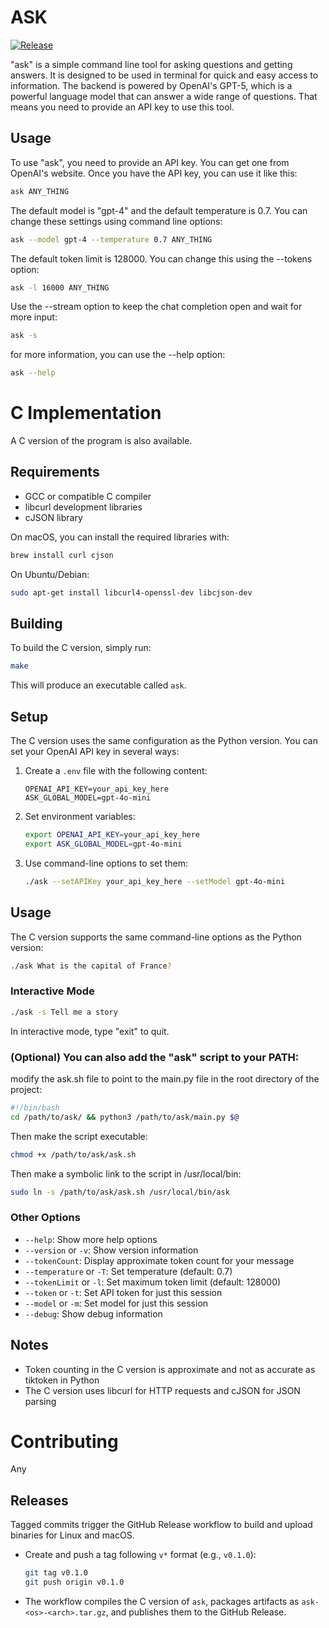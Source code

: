 # ASK

[![Release](https://github.com/StevenLi-phoenix/ask/actions/workflows/release.yml/badge.svg)](https://github.com/StevenLi-phoenix/ask/actions/workflows/release.yml)

"ask" is a simple command line tool for asking questions and getting answers.
It is designed to be used in terminal for quick and easy access to information.
The backend is powered by OpenAI's GPT-5, which is a powerful language model that can answer a wide range of questions.
That means you need to provide an API key to use this tool.

## Usage
To use "ask", you need to provide an API key. You can get one from OpenAI's website.
Once you have the API key, you can use it like this:
```bash
ask ANY_THING
```

The default model is "gpt-4" and the default temperature is 0.7. You can change these settings using command line options:
```bash
ask --model gpt-4 --temperature 0.7 ANY_THING
```

The default token limit is 128000. You can change this using the --tokens option:
```bash
ask -l 16000 ANY_THING
```

Use the --stream option to keep the chat completion open and wait for more input:
```bash
ask -s
```

for more information, you can use the --help option:
```bash
ask --help
```

# C Implementation

A C version of the program is also available.

## Requirements

- GCC or compatible C compiler
- libcurl development libraries
- cJSON library

On macOS, you can install the required libraries with:

```bash
brew install curl cjson
```

On Ubuntu/Debian:

```bash
sudo apt-get install libcurl4-openssl-dev libcjson-dev
```

## Building

To build the C version, simply run:

```bash
make
```

This will produce an executable called `ask`.

## Setup

The C version uses the same configuration as the Python version. You can set your OpenAI API key in several ways:

1. Create a `.env` file with the following content:
   ```
   OPENAI_API_KEY=your_api_key_here
   ASK_GLOBAL_MODEL=gpt-4o-mini
   ```

2. Set environment variables:
   ```bash
   export OPENAI_API_KEY=your_api_key_here
   export ASK_GLOBAL_MODEL=gpt-4o-mini
   ```

3. Use command-line options to set them:
   ```bash
   ./ask --setAPIKey your_api_key_here --setModel gpt-4o-mini
   ```

## Usage

The C version supports the same command-line options as the Python version:

```bash
./ask What is the capital of France?
```

### Interactive Mode

```bash
./ask -s Tell me a story
```

In interactive mode, type "exit" to quit.

### (Optional) You can also add the "ask" script to your PATH:
modify the ask.sh file to point to the main.py file in the root directory of the project:
```bash
#!/bin/bash
cd /path/to/ask/ && python3 /path/to/ask/main.py $@
```
Then make the script executable:
```bash
chmod +x /path/to/ask/ask.sh
```
Then make a symbolic link to the script in /usr/local/bin:
```bash
sudo ln -s /path/to/ask/ask.sh /usr/local/bin/ask
```

### Other Options

- `--help`: Show more help options
- `--version` or `-v`: Show version information
- `--tokenCount`: Display approximate token count for your message
- `--temperature` or `-T`: Set temperature (default: 0.7)
- `--tokenLimit` or `-l`: Set maximum token limit (default: 128000)
- `--token` or `-t`: Set API token for just this session
- `--model` or `-m`: Set model for just this session
- `--debug`: Show debug information

## Notes

- Token counting in the C version is approximate and not as accurate as tiktoken in Python
- The C version uses libcurl for HTTP requests and cJSON for JSON parsing

# Contributing
Any

## Releases

Tagged commits trigger the GitHub Release workflow to build and upload binaries for Linux and macOS.

- Create and push a tag following `v*` format (e.g., `v0.1.0`):
  ```bash
  git tag v0.1.0
  git push origin v0.1.0
  ```
- The workflow compiles the C version of `ask`, packages artifacts as `ask-<os>-<arch>.tar.gz`, and publishes them to the GitHub Release.


